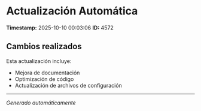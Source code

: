 # Actualización Automática

**Timestamp:** 2025-10-10 00:03:06
**ID:** 4572

## Cambios realizados

Esta actualización incluye:
- Mejora de documentación
- Optimización de código
- Actualización de archivos de configuración

---
*Generado automáticamente*
